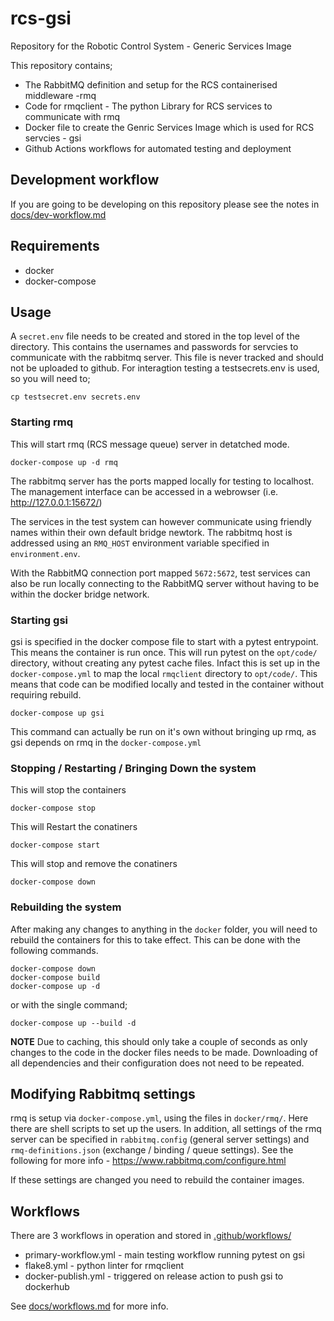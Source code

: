 # rcs-gsi
Repository for the Robotic Control System - Generic Services Image

This repository contains;
* The RabbitMQ definition and setup for the RCS containerised middleware -rmq
* Code for rmqclient - The python Library for RCS services to communicate with rmq
* Docker file to create the Genric Services Image which is used for RCS
servcies - gsi
* Github Actions workflows for automated testing and deployment

## Development workflow
If you are going to be developing on this repository please see the notes in [docs/dev-workflow.md](docs/dev-workflow.md)

## Requirements
* docker
* docker-compose

## Usage
A `secret.env` file needs to be created and stored in the top level of the
directory. This contains the usernames and passwords for servcies to
communicate with the rabbitmq server. This file is never tracked and should not
be uploaded to github.
For interagtion testing a testsecrets.env is used, so you will need to;

```shell
cp testsecret.env secrets.env
```

### Starting rmq

This will start rmq (RCS message queue) server in detatched mode.

```shell
docker-compose up -d rmq
```

The rabbitmq server has the ports mapped locally for testing to localhost.
The management interface can be accessed in a webrowser
(i.e. http://127.0.0.1:15672/)

The services in the test system can however communicate using friendly names
within their own default bridge newtork. The rabbitmq host is addressed using
an `RMQ_HOST` environment variable specified in `environment.env`.

With the RabbitMQ connection port mapped `5672:5672`, test services can also
be run locally connecting to the RabbitMQ server without having to be within
the docker bridge network.

### Starting gsi

gsi is specified in the docker compose file to start with a pytest entrypoint.
This means the container is run once. This will run pytest on the `opt/code/`
directory, without creating any pytest cache files. Infact this is set up in the
`docker-compose.yml` to map the local `rmqclient` directory to `opt/code/`. This means
that code can be modified locally and tested in the container without requiring
rebuild.

```
docker-compose up gsi
```

This command can actually be run on it's own without bringing up rmq, as gsi
depends on rmq in the `docker-compose.yml`

### Stopping / Restarting / Bringing Down the system
This will stop the containers
```shell
docker-compose stop
```

This will Restart the conatiners
```shell
docker-compose start
```

This will stop and remove the conatiners
```shell
docker-compose down
```

### Rebuilding the system
After making any changes to anything in the `docker` folder, you will need to
rebuild the containers for this to take effect. This can be done with the
following commands.

```shell
docker-compose down
docker-compose build
docker-compose up -d
```
or with the single command;

```shell
docker-compose up --build -d
```

**NOTE** Due to caching, this should only take a couple of seconds as only
changes to the code in the docker files needs to be made. Downloading of all
dependencies and their configuration does not need to be repeated.

## Modifying Rabbitmq settings
rmq is setup via `docker-compose.yml`, using the files in `docker/rmq/`. Here
there are shell scripts to set up the users. In addition, all settings of the
rmq server can be specified in `rabbitmq.config` (general server settings)
and `rmq-definitions.json` (exchange / binding / queue settings).
See the following for more info - https://www.rabbitmq.com/configure.html

If these settings are changed you need to rebuild the container images.


## Workflows
There are 3 workflows in operation and stored in [.github/workflows/](.github/workflows)
* primary-workflow.yml - main testing workflow running pytest on gsi
* flake8.yml - python linter for rmqclient
* docker-publish.yml - triggered on release action to push gsi to dockerhub

See [docs/workflows.md](docs/workflows.md) for more info.
